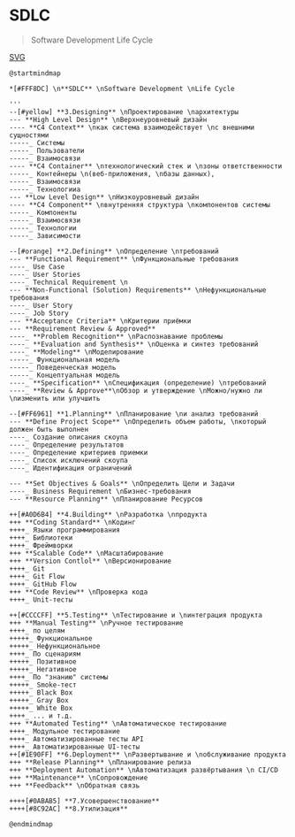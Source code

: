 # SDLC
> Software Development Life Cycle


[SVG](http://www.plantuml.com/plantuml/svg/dLZVKnDN57xFNt57Pwe6YJ-gLDyCmQWTR1sZxODrEajoWQsRtJIx0Nape9KMHsfVsd7QIgtJrm8I2R__XTt_gDztzsIp1C9WTHpttdlETtwSSxzpuPeVMFMWQhkLgbNBP3BP1oUBnUALaS93zOsRpPP6HWlPB3vBtdWmRTMr6j5Jsl5gLUq6s1wrnxKgp9GTdScSEdKgCpZuuEICTXnl-g7APZ_DZMZVdd1jTyA0X6-Y9-5ks0etezcmRRvNm-Lm9so7BHulHq-YPpYOZKMYEQmNW3a8h9lsnAGQfN4LWyQ8luGjAW6ZHN4YyZjSZHR23HMk0NeT9ZR27U8Gg7195Jmtq8-3664JnvigQi9kqrZU3fSLKAZMnc8N8ArmWuT0dOETMQX5JShGwZpzXrmR673XHontAHmjSjDO7VnM5Rhm24asmpT0tufUm9R9X3dVwYeXEl62aB2-Y7Mx9n3BTdNTX49rfeAW-FSU9fzZfuaGsqY6sDzKOPjnq-PEjA00ZS0O5WNu1GI98UNAQoDEW0s6pSe0vRIHNnaCzv3xjZ7xWG0mlNYMLbRW_pgjhB7GD1WzEtFs607oz6rlF67RadOOzQOFwOO_JBat0VOHlL2jUQvsfHkW0TrPQ9iqH8lHeaaSufthz6Iu34bQWTjxJ0jberdQW-oXXNxTAyop_vk3vEnNwAtI7hMJYfbBwDKjTqBp4bx49HotktVmJrEh5hiQaAtazadGAwbBkI79BZRSSc1xhkMek_hxXbtNrIHXxv2N7MJc1yWpkcKsDEiCq8EGqM8czls-3zwmVDrTrbKfyEgszcNhdYvFkdPvlqrO59--yDp1b5-dIvxJuFUPjBWlRO4SFlr8FrMlPpEoyRatbgpfIBvSrhN0Sii8g6u7kcvRiTNN03LSnlznv-8x4hqAjtaXHJlbB1oVilMq-aJbQxMwDwKhsMni4t9twjwOewkGANiWL4OQMra2RJHDPwqpgXIX6dkxY6ehrOp4kZvbEGsB4CfoAwequmQJk4I-z0TIr6AgI8Djqz1oyTTLlnuniBUzYdQIDljTY7Ehb-YJxktJEOXdKIMyYwrzRBagdRkJK5i_SM4i1hF7UtiqFWCerNJP7aVBTRFx5pBReeVHqx1DO_o6_cce7tADpa3do1prbZYRDJToXMmSFJ7vdej9620V02x0dOn-81ES8qV5duhvvI6fRJkMXWClW6HE8BS5nEVHVBnFSk247xewT87aS25tnx7Sr8265dq-E9m1nXMpI6Fg2BemVACLMlOxNGvKgUpLz27S8vwoHQEVsAAAr4f4qgEP7flyPcQ4mSc2yO1HK5g8zKdlUpo9kLLoZTBnIgmb8R1YvChaWkFJJ0fiBujI7t8qM-icbo_WptBCzKVhX9lfwyyf90I0Jo40yLFSsZMJcKx1p4ksTvpKG_tyJIx1x87Ev91W7gdS1Sb8QKewK5-EiIpsbFRHXpSyo_6FACu_yOAToN73V0Aru_nmmqUbVR-7eiDNfXztU4C7-mq1Snjyhr47SHwl2SCb0ffNOTCK83CmyE1a_lp8qF0bDlEbt733TYe9pXBV7jsUOfAmBRIunddEOW9aW4y1ZufWTb2YLQy8XLEG_1U-fzW0ClyldpE04ZxlP7iRV-blEaZHO39Mc4JZH8kwdQDt9ZKRq5rbbtUEM2WCFWkCh-2N5aObqqVpz1buFSaHjQzqtIUlys7eU4xwZTmKcZseI5Tks47tInNnWEykRpR6PAUJAIspAlMg5yvYZjckR1H1k8znXIvWxNYnuweLyATOPDKkv-vfFqYAzZQMEr1yeJaPHIRfql5z2dhRSXkMe_Q1Bv4BoPi0x7ZK9o6a56McnnPVycPteF_K8cGY8--D8-NYUORBJHiy9pUaBV6OBq5w6AxsMc0Ee2DdlQWdUFka3r-Uw7sK2aYfwZtIIM4wkyEELNwaXht7dOqRTMiclVvwqWwqR72To-NCt9hDXMivoNs-4NXLAz2L_Ud_ELmrrBaTUvwCyEEKmxmdOWe-NW5xhJ6NAK5v-ILjgV9tRdsCvlrRwPvcIr-uVlLytD93U7BN76-6T9YYelYAKFv0NtC6DX4RntgxUzglj-zgHrl-SNcJ91DFxGIWwv-IMYLFdeF1oqKZZeaYUfMEWaVGKuLRvmeZoTsptK2xV1JBEuhJLzpQJJziHA6eTMKCZTUPH2kGXNbvhNL-BCBx1VBCzVdyS7xuCdFzMIxyc-D0aZjFOFb1DfM3R5OKhnIkNimNg7Y5YWnmAnqa13FNj5kHtuZy1m00)

```
@startmindmap

*[#FFF8DC] \n**SDLC** \nSoftware Development \nLife Cycle

'''
--[#yellow] **3.Designing** \nПроектирование \nархитектуры
--- **High Level Design** \nВерхнеуровневый дизайн
---- **C4 Context** \nкак система взаимодействует \nс внешними сущностями
-----_ Cистемы
-----_ Пользователи
-----_ Взаимосвязи
---- **C4 Container** \nтехнологический стек и \nзоны ответственности
-----_ Контейнеры \n(веб-приложения, \nбазы данных),
-----_ Взаимосвязи
-----_ Технологииa
--- **Low Level Design** \nНизкоуровневый дизайн
---- **C4 Component** \nвнутренняя структура \nкомпонентов системы
-----_ Компоненты
-----_ Взаимосвязи
-----_ Технологии
-----_ Зависимости

--[#orange] **2.Defining** \nОпределение \nтребований
--- **Functional Requirement** \nФункциональные требования
----_ Use Case
----_ User Stories
----_ Technical Requirement \n
--- **Non-Functional (Solution) Requirements** \nНефункциональные требования 
----_ User Story
----_ Job Story
--- **Acceptance Criteria** \nКритерии приёмки
--- **Requirement Review & Approved**
----_ **Problem Recognition** \nРаспознавание проблемы
----_ **Evaluation and Synthesis** \nОценка и синтез требований
----_ **Modeling** \nМоделирование
-----_ Функциональная модель
-----_ Поведенческая модель
-----_ Концептуальная модель
----_ **Specification** \nСпецификация (определение) \nтребований
----_ **Review & Approve**\nОбзор и утверждение \nМожно/нужно ли \nизменить или улучшить

--[#FF6961] **1.Planning** \nПланирование \nи анализ требований
--- **Define Project Scope** \nОпределить объем работы, \nкоторый должен быть выполнен
----_ Создание описания скоупа
----_ Определение результатов
----_ Определение критериев приемки
----_ Список исключений скоупа
----_ Идентификация ограничений

--- **Set Objectives & Goals** \nОпределить Цели и Задачи
----_ Business Requirement \nБизнес-требования
--- **Resource Planning** \nПланирование Ресурсов

++[#A0D6B4] **4.Building** \nРазработка \nпродукта
+++ **Coding Standard** \nКодинг
++++_ Языки программирования
++++_ Библиотеки
++++_ Фреймворки
+++ **Scalable Code** \nМасштабирование
+++ **Version Contlol** \nВерсионирование
++++_ Git
++++_ Git Flow
++++_ GitHub Flow
+++ **Code Review** \nПроверка кода
++++_ Unit-тесты

++[#CCCCFF] **5.Testing** \nТестирование и \nинтеграция продукта
+++ **Manual Testing** \nРучное тестирование
++++_ по целям
+++++_ Функциональное
+++++_ Нефункциональное
++++_ По сценариям
+++++_ Позитивное
+++++_ Негативное
++++_ По "знанию" системы
+++++_ Smoke-тест
+++++_ Black Box
+++++_ Gray Box
+++++_ White Box
++++_ ... и т.д.
+++ **Automated Testing** \nАвтоматическое тестирование
++++_ Модульное тестирование
++++_ Автоматизированные тесты API
++++_ Автоматизированные UI-тесты
++[#1E90FF] **6.Deployment** \nРазвертывание и \nобслуживание продукта
+++ **Release Planning** \nПланирование релиза
+++ **Deployment Automation** \nАвтоматизация развёртывания \n CI/CD
+++ **Maintenance** \nСопровождение
+++ **Feedback** \nОбратная связь

++++[#0ABAB5] **7.Усовершенствование**
++++[#8C92AC] **8.Утилизация**

@endmindmap
```

